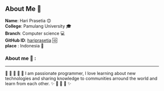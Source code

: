 ## About Me :man:
**Name**:     Hari Prasetia :blush:
<br>
**College**: Pamulang University :mortar_board:
<br>
**Branch**: Computer science :computer:
<br>
**GitHub ID**: [hariprasetia](https://github.com/hariprasetia) :id:
<br>
**place** : Indonesia :house_with_garden:
### About me :man: :
---
:star2: :star2: :star2: :star2: :star2:
I am passionate programmer, I love learning about new technologies and sharing knowledge to communities arround the world and learn from each other.
:sparkles: :heartbeat: :heartbeat: :heartbeat: :sparkles:
